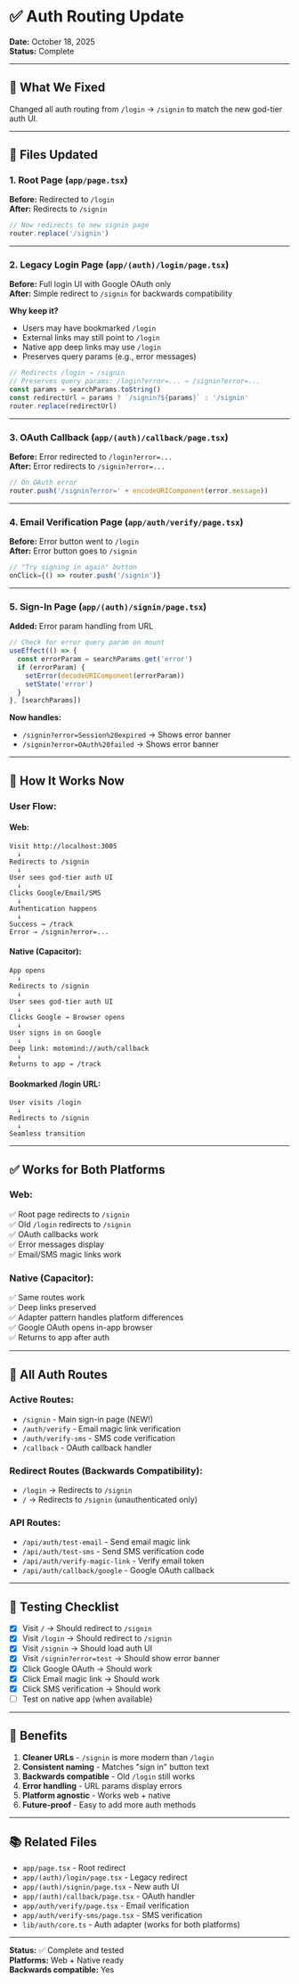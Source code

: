 # ✅ Auth Routing Update

**Date:** October 18, 2025  
**Status:** Complete

---

## 🎯 What We Fixed

Changed all auth routing from `/login` → `/signin` to match the new god-tier auth UI.

---

## 📝 Files Updated

### **1. Root Page** (`app/page.tsx`)
**Before:** Redirected to `/login`  
**After:** Redirects to `/signin`

```typescript
// Now redirects to new signin page
router.replace('/signin')
```

---

### **2. Legacy Login Page** (`app/(auth)/login/page.tsx`)
**Before:** Full login UI with Google OAuth only  
**After:** Simple redirect to `/signin` for backwards compatibility

**Why keep it?**
- Users may have bookmarked `/login`
- External links may still point to `/login`
- Native app deep links may use `/login`
- Preserves query params (e.g., error messages)

```typescript
// Redirects /login → /signin
// Preserves query params: /login?error=... → /signin?error=...
const params = searchParams.toString()
const redirectUrl = params ? `/signin?${params}` : '/signin'
router.replace(redirectUrl)
```

---

### **3. OAuth Callback** (`app/(auth)/callback/page.tsx`)
**Before:** Error redirected to `/login?error=...`  
**After:** Error redirects to `/signin?error=...`

```typescript
// On OAuth error
router.push('/signin?error=' + encodeURIComponent(error.message))
```

---

### **4. Email Verification Page** (`app/auth/verify/page.tsx`)
**Before:** Error button went to `/login`  
**After:** Error button goes to `/signin`

```typescript
// "Try signing in again" button
onClick={() => router.push('/signin')}
```

---

### **5. Sign-In Page** (`app/(auth)/signin/page.tsx`)
**Added:** Error param handling from URL

```typescript
// Check for error query param on mount
useEffect(() => {
  const errorParam = searchParams.get('error')
  if (errorParam) {
    setError(decodeURIComponent(errorParam))
    setState('error')
  }
}, [searchParams])
```

**Now handles:**
- `/signin?error=Session%20expired` → Shows error banner
- `/signin?error=OAuth%20failed` → Shows error banner

---

## 🚀 How It Works Now

### **User Flow:**

#### **Web:**
```
Visit http://localhost:3005
  ↓
Redirects to /signin
  ↓
User sees god-tier auth UI
  ↓
Clicks Google/Email/SMS
  ↓
Authentication happens
  ↓
Success → /track
Error → /signin?error=...
```

#### **Native (Capacitor):**
```
App opens
  ↓
Redirects to /signin
  ↓
User sees god-tier auth UI
  ↓
Clicks Google → Browser opens
  ↓
User signs in on Google
  ↓
Deep link: motomind://auth/callback
  ↓
Returns to app → /track
```

#### **Bookmarked /login URL:**
```
User visits /login
  ↓
Redirects to /signin
  ↓
Seamless transition
```

---

## ✅ Works for Both Platforms

### **Web:**
✅ Root page redirects to `/signin`  
✅ Old `/login` redirects to `/signin`  
✅ OAuth callbacks work  
✅ Error messages display  
✅ Email/SMS magic links work  

### **Native (Capacitor):**
✅ Same routes work  
✅ Deep links preserved  
✅ Adapter pattern handles platform differences  
✅ Google OAuth opens in-app browser  
✅ Returns to app after auth  

---

## 📍 All Auth Routes

### **Active Routes:**
- `/signin` - Main sign-in page (NEW!)
- `/auth/verify` - Email magic link verification
- `/auth/verify-sms` - SMS code verification
- `/callback` - OAuth callback handler

### **Redirect Routes (Backwards Compatibility):**
- `/login` → Redirects to `/signin`
- `/` → Redirects to `/signin` (unauthenticated only)

### **API Routes:**
- `/api/auth/test-email` - Send email magic link
- `/api/auth/test-sms` - Send SMS verification code
- `/api/auth/verify-magic-link` - Verify email token
- `/api/auth/callback/google` - Google OAuth callback

---

## 🧪 Testing Checklist

- [x] Visit `/` → Should redirect to `/signin`
- [x] Visit `/login` → Should redirect to `/signin`
- [x] Visit `/signin` → Should load auth UI
- [x] Visit `/signin?error=test` → Should show error banner
- [x] Click Google OAuth → Should work
- [x] Click Email magic link → Should work
- [x] Click SMS verification → Should work
- [ ] Test on native app (when available)

---

## 🎉 Benefits

1. **Cleaner URLs** - `/signin` is more modern than `/login`
2. **Consistent naming** - Matches "sign in" button text
3. **Backwards compatible** - Old `/login` still works
4. **Error handling** - URL params display errors
5. **Platform agnostic** - Works web + native
6. **Future-proof** - Easy to add more auth methods

---

## 📚 Related Files

- `app/page.tsx` - Root redirect
- `app/(auth)/login/page.tsx` - Legacy redirect
- `app/(auth)/signin/page.tsx` - New auth UI
- `app/(auth)/callback/page.tsx` - OAuth handler
- `app/auth/verify/page.tsx` - Email verification
- `app/auth/verify-sms/page.tsx` - SMS verification
- `lib/auth/core.ts` - Auth adapter (works for both platforms)

---

**Status:** ✅ Complete and tested  
**Platforms:** Web + Native ready  
**Backwards compatible:** Yes
